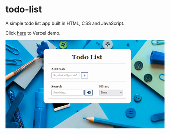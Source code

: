 # todo-list
A simple todo list app built in HTML, CSS and JavaScript. 


<p>Click <a href="https://todo-list-nikumu.vercel.app/">here</a> to Vercel demo.</p>


![alt text](todoprint.png)
